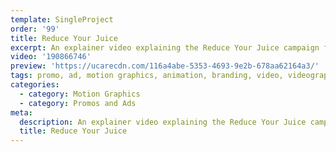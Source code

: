 ```yaml
---
template: SingleProject
order: '99'
title: Reduce Your Juice
excerpt: An explainer video explaining the Reduce Your Juice campaign for Citysmart.
video: '190866746'
preview: 'https://ucarecdn.com/116a4abe-5353-4693-9e2b-678aa62164a3/'
tags: promo, ad, motion graphics, animation, branding, video, videography
categories:
  - category: Motion Graphics
  - category: Promos and Ads
meta:
  description: An explainer video explaining the Reduce Your Juice campaign for Citysmart.
  title: Reduce Your Juice
---
```

